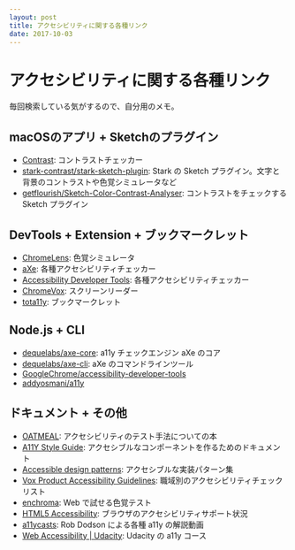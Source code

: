 ```yaml
---
layout: post
title: アクセシビリティに関する各種リンク
date: 2017-10-03
---
```


# アクセシビリティに関する各種リンク

毎回検索している気がするので、自分用のメモ。

## macOSのアプリ + Sketchのプラグイン

- [Contrast](https://usecontrast.com/): コントラストチェッカー
- [stark-contrast/stark-sketch-plugin](https://github.com/stark-contrast/stark-sketch-plugin): Stark の Sketch プラグイン。文字と背景のコントラストや色覚シミュレータなど
- [getflourish/Sketch-Color-Contrast-Analyser](https://github.com/getflourish/Sketch-Color-Contrast-Analyser): コントラストをチェックする Sketch プラグイン

## DevTools + Extension + ブックマークレット

- [ChromeLens](https://chrome.google.com/webstore/detail/chromelens/idikgljglpfilbhaboonnpnnincjhjkd): 色覚シミュレータ
- [aXe](https://chrome.google.com/webstore/detail/axe/lhdoppojpmngadmnindnejefpokejbdd): 各種アクセシビリティチェッカー
- [Accessibility Developer Tools](https://chrome.google.com/webstore/detail/accessibility-developer-t/fpkknkljclfencbdbgkenhalefipecmb): 各種アクセシビリティチェッカー
- [ChromeVox](https://chrome.google.com/webstore/detail/chromevox/kgejglhpjiefppelpmljglcjbhoiplfn): スクリーンリーダー
- [tota11y](http://khan.github.io/tota11y/): ブックマークレット

## Node.js + CLI

- [dequelabs/axe-core](https://github.com/dequelabs/axe-core): a11y チェックエンジン aXe のコア
- [dequelabs/axe-cli](https://github.com/dequelabs/axe-cli): aXe のコマンドラインツール
- [GoogleChrome/accessibility-developer-tools](https://github.com/GoogleChrome/accessibility-developer-tools)
- [addyosmani/a11y](https://github.com/addyosmani/a11y)

## ドキュメント + その他

- [OATMEAL](https://ebay.gitbooks.io/oatmeal/): アクセシビリティのテスト手法についての本
- [A11Y Style Guide](http://a11y-style-guide.com/style-guide/): アクセシブルなコンポーネントを作るためのドキュメント
- [Accessible design patterns](http://design-patterns.tink.uk/): アクセシブルな実装パターン集
- [Vox Product Accessibility Guidelines](http://accessibility.voxmedia.com/): 職域別のアクセシビリティチェックリスト
- [enchroma](http://enchroma.com/test/instructions/): Web で試せる色覚テスト
- [HTML5 Accessibility](http://html5accessibility.com/): ブラウザのアクセシビリティサポート状況
- [a11ycasts](https://bit.ly/a11ycasts): Rob Dodson による各種 a11y の解説動画
- [Web Accessibility | Udacity](https://www.udacity.com/course/web-accessibility--ud891): Udacity の a11y コース
